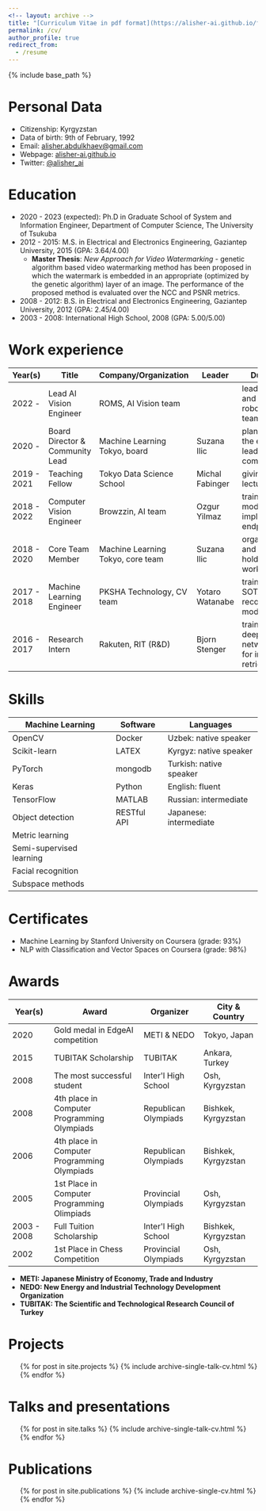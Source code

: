```yaml
---
<!-- layout: archive -->
title: "[Curriculum Vitae in pdf format](https://alisher-ai.github.io/files/CV_Alisher_Abdulkhaev.pdf)"
permalink: /cv/
author_profile: true
redirect_from:
  - /resume
---
```


{% include base_path %}

<!-- <embed src="https://alisher-ai.github.io/files/CV_Alisher_Abdulkhaev.pdf" type="application/pdf"/> -->

Personal Data
======
* Citizenship: Kyrgyzstan
* Data of birth: 9th of February, 1992
* Email: [alisher.abdulkhaev@gmail.com](alisher.abdulkhaev@gmail.com)
* Webpage: [alisher-ai.github.io](https://alisher-ai.github.io)
* Twitter: [@alisher_ai](https://twitter.com/alisher_ai)

Education
======
* 2020 - 2023 (expected): Ph.D in Graduate School of System and Information Engineer, Department of Computer Science, The University of Tsukuba
* 2012 - 2015: M.S. in Electrical and Electronics Engineering, Gaziantep University, 2015 (GPA: 3.64/4.00)
  * **Master Thesis**: _New Approach for Video Watermarking_ - genetic algorithm based video watermarking method has been proposed in which the watermark is embedded in an appropriate (optimized by the genetic algorithm) layer of an image. The performance of the proposed method is evaluated over the NCC and PSNR metrics.
* 2008 - 2012: B.S. in Electrical and Electronics Engineering, Gaziantep University, 2012 (GPA: 2.45/4.00)
* 2003 - 2008: International High School, 2008 (GPA: 5.00/5.00)


Work experience
======

| Year(s)     | Title                           | Company/Organization              | Leader          | Duties                                     |
| ----------- | ------------------------------- | --------------------------        | --------------- | -----                                      |
| 2022 -      | Lead AI Vision Engineer         | ROMS, AI Vision team              |                 | leading AI and robotics team               |
| 2020 -      | Board Director & Community Lead | Machine Learning Tokyo, board     | Suzana Ilic     | planning the events, leading the community |
| 2019 - 2021 | Teaching Fellow                 | Tokyo Data Science School         | Michal Fabinger | giving lectures                            |
| 2018 - 2022 | Computer Vision Engineer        | Browzzin, AI team                 | Ozgur Yilmaz    | training DL models, implement endpoints    |
| 2018 - 2020 | Core Team Member                | Machine Learning Tokyo, core team | Suzana Ilic     | organizing and holding DL workshops        |
| 2017 - 2018 | Machine Learning Engineer       | PKSHA Technology, CV team         | Yotaro Watanabe | training the SOTA face recognition models  |
| 2016 - 2017 | Research Intern                 | Rakuten, RIT (R&D)                | Bjorn Stenger   | training deep networks for image retrieval |

Skills
======
  
| Machine Learning         | Software   | Languages               |
| ------------------------ | -----------| ----------------------- |
| OpenCV                   | Docker     | Uzbek: native speaker   |
| Scikit-learn             | LATEX      | Kyrgyz: native speaker  |
| PyTorch                  | mongodb    | Turkish: native speaker |
| Keras                    | Python     | English: fluent         |
| TensorFlow               | MATLAB     | Russian: intermediate   |
| Object detection         | RESTful API| Japanese: intermediate  |
| Metric learning          |            |                         |
| Semi-supervised learning |            |                         |
| Facial recognition       |            |                         |
| Subspace methods         |            |                         |
  
  
Certificates
======
* Machine Learning by Stanford University on Coursera (grade: 93%)
* NLP with Classification and Vector Spaces on Coursera (grade: 98%)


Awards
======

| Year(s)     | Award                                       | Organizer            | City & Country      |
| ----------- | --------------------------------------------| -------------------- | ------------------- |
| 2020        | Gold medal in EdgeAI competition            | METI & NEDO          | Tokyo, Japan        |
| 2015        | TUBITAK Scholarship                         | TUBITAK              | Ankara, Turkey      |      
| 2008        | The most successful student                 | Inter'l High School  | Osh, Kyrgyzstan     | 
| 2008        | 4th place in Computer Programming Olympiads | Republican Olympiads | Bishkek, Kyrgyzstan |   
| 2006        | 4th place in Computer Programming Olympiads | Republican Olympiads | Bishkek, Kyrgyzstan | 
| 2005        | 1st Place in Computer Programming Olimpiads | Provincial Olympiads | Osh, Kyrgyzstan     |
| 2003 - 2008 | Full Tuition Scholarship                    | Inter'l High School  | Bishkek, Kyrgyzstan |
| 2002        | 1st Place in Chess Competition              | Provincial Olympiads | Osh, Kyrgyzstan     | 

  * **METI: Japanese Ministry of Economy, Trade and Industry**
  * **NEDO: New Energy and Industrial Technology Development Organization**
  * **TUBITAK: The Scientific and Technological Research Council of Turkey**


Projects
======
  <ul>{% for post in site.projects %}
    {% include archive-single-talk-cv.html %}
  {% endfor %}</ul>
  
  
Talks and presentations
======
  <ul>{% for post in site.talks %}
    {% include archive-single-talk-cv.html %}
  {% endfor %}</ul>
  
  
Publications
======
  <ul>{% for post in site.publications %}
    {% include archive-single-cv.html %}
  {% endfor %}</ul>

